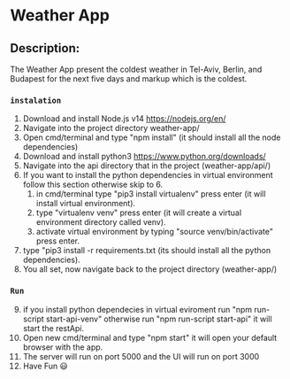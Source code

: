 # Weather App
## Description:
The Weather App present the coldest weather in Tel-Aviv, Berlin, and Budapest for the next five days and markup which is the coldest.
### `instalation`
1. Download and install Node.js v14 https://nodejs.org/en/
2. Navigate into the project directory weather-app/
3. Open cmd/terminal and type "npm install" (it should install all the node dependencies)
4. Download and install python3 https://www.python.org/downloads/
5. Navigate into the api directory that in the project (weather-app/api/)
6. If you want to install the python dependencies in virtual environment follow this section otherwise skip to 6.
   1. in cmd/terminal type "pip3 install virtualenv" press enter (it will install virtual environment).
   2. type "virtualenv venv" press enter (it will create a virtual environment directory called venv).
   3. activate virtual environment by typing "source venv/bin/activate" press enter.
7. type "pip3 install -r requirements.txt (its should install all the python dependencies).
8. You all set, now navigate back to the project directory (weather-app/)
### `Run`
9. if you install python dependecies in virtual eviroment run "npm run-script start-api-venv" otherwise run "npm run-script start-api" it will start the restApi. 
10. Open new cmd/terminal and type "npm start" it will open your default browser with the app.
11. The server will run on port 5000 and the UI will run on port 3000
12. Have Fun :smiley:

